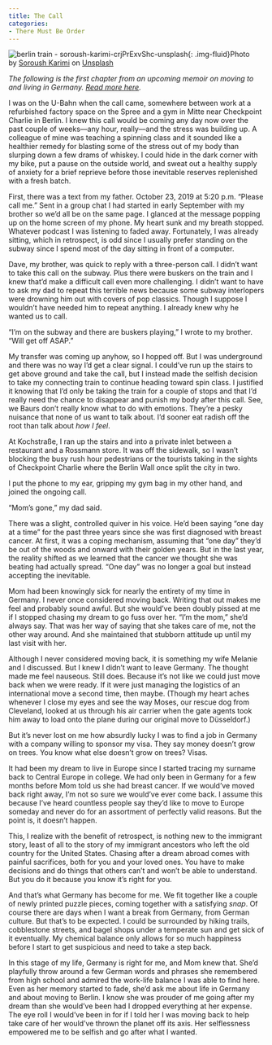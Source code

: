 ```yaml
---
title: The Call
categories:
- There Must Be Order
---
```


![berlin train - soroush-karimi-crjPrExvShc-unsplash](https://withoutapath.com/wp-content/uploads/2020/04/berlin-train-soroush-karimi-crjPrExvShc-unsplash-1024x683.jpg){: .img-fluid}Photo by [Soroush Karimi](https://unsplash.com/@soroushkarimi?utm_source=unsplash&utm_medium=referral&utm_content=creditCopyText) on [Unsplash](https://unsplash.com/s/photos/berlin-train?utm_source=unsplash&utm_medium=referral&utm_content=creditCopyText)

_The following is the first chapter from an upcoming memoir on moving to and living in Germany. [Read more here](https://withoutapath.com/category/essays/there-must-be-order/)._

I was on the U-Bahn when the call came, somewhere between work at a refurbished factory space on the Spree and a gym in Mitte near Checkpoint Charlie in Berlin. I knew this call would be coming any day now over the past couple of weeks––any hour, really––and the stress was building up. A colleague of mine was teaching a spinning class and it sounded like a healthier remedy for blasting some of the stress out of my body than slurping down a few drams of whiskey. I could hide in the dark corner with my bike, put a pause on the outside world, and sweat out a healthy supply of anxiety for a brief reprieve before those inevitable reserves replenished with a fresh batch.

<!-- more -->

First, there was a text from my father. October 23, 2019 at 5:20 p.m. “Please call me.” Sent in a group chat I had started in early September with my brother so we’d all be on the same page. I glanced at the message popping up on the home screen of my phone. My heart sunk and my breath stopped. Whatever podcast I was listening to faded away. Fortunately, I was already sitting, which in retrospect, is odd since I usually prefer standing on the subway since I spend most of the day sitting in front of a computer.

Dave, my brother, was quick to reply with a three-person call. I didn’t want to take this call on the subway. Plus there were buskers on the train and I knew that’d make a difficult call even more challenging. I didn’t want to have to ask my dad to repeat this terrible news because some subway interlopers were drowning him out with covers of pop classics. Though I suppose I wouldn’t have needed him to repeat anything. I already knew why he wanted us to call.

“I’m on the subway and there are buskers playing,” I wrote to my brother. “Will get off ASAP.”

My transfer was coming up anyhow, so I hopped off. But I was underground and there was no way I’d get a clear signal. I could’ve run up the stairs to get above ground and take the call, but I instead made the selfish decision to take my connecting train to continue heading toward spin class. I justified it knowing that I’d only be taking the train for a couple of stops and that I’d really need the chance to disappear and punish my body after this call. See, we Baurs don’t really know what to do with emotions. They’re a pesky nuisance that none of us want to talk about. I’d sooner eat radish off the root than talk about _how I feel_.

At Kochstraße, I ran up the stairs and into a private inlet between a restaurant and a Rossmann store. It was off the sidewalk, so I wasn’t blocking the busy rush hour pedestrians or the tourists taking in the sights of Checkpoint Charlie where the Berlin Wall once split the city in two.

I put the phone to my ear, gripping my gym bag in my other hand, and joined the ongoing call.

“Mom’s gone,” my dad said.

There was a slight, controlled quiver in his voice. He’d been saying “one day at a time” for the past three years since she was first diagnosed with breast cancer. At first, it was a coping mechanism, assuming that “one day” they’d be out of the woods and onward with their golden years. But in the last year, the reality shifted as we learned that the cancer we thought she was beating had actually spread. “One day” was no longer a goal but instead accepting the inevitable.

Mom had been knowingly sick for nearly the entirety of my time in Germany. I never once considered moving back. Writing that out makes me feel and probably sound awful. But she would’ve been doubly pissed at me if I stopped chasing my dream to go fuss over her. “I’m the mom,” she’d always say. That was her way of saying that she takes care of me, not the other way around. And she maintained that stubborn attitude up until my last visit with her.

Although I never considered moving back, it is something my wife Melanie and I discussed. But I knew I didn’t want to leave Germany. The thought made me feel nauseous. Still does. Because it’s not like we could just move back when we were ready. If it were just managing the logistics of an international move a second time, then maybe. (Though my heart aches whenever I close my eyes and see the way Moses, our rescue dog from Cleveland, looked at us through his air carrier when the gate agents took him away to load onto the plane during our original move to Düsseldorf.)

But it’s never lost on me how absurdly lucky I was to find a job in Germany with a company willing to sponsor my visa. They say money doesn’t grow on trees. You know what else doesn’t grow on trees? Visas.

It had been my dream to live in Europe since I started tracing my surname back to Central Europe in college. We had only been in Germany for a few months before Mom told us she had breast cancer. If we would’ve moved back right away, I’m not so sure we would’ve ever come back. I assume this because I’ve heard countless people say they’d like to move to Europe someday and never do for an assortment of perfectly valid reasons. But the point is, it doesn’t happen.

This, I realize with the benefit of retrospect, is nothing new to the immigrant story, least of all to the story of my immigrant ancestors who left the old country for the United States. Chasing after a dream abroad comes with painful sacrifices, both for you and your loved ones. You have to make decisions and do things that others can’t and won’t be able to understand. But you do it because you know it’s right for you.

And that’s what Germany has become for me. We fit together like a couple of newly printed puzzle pieces, coming together with a satisfying _snap_. Of course there are days when I want a break from Germany, from German culture. But that’s to be expected. I could be surrounded by hiking trails, cobblestone streets, and bagel shops under a temperate sun and get sick of it eventually. My chemical balance only allows for so much happiness before I start to get suspicious and need to take a step back.

In this stage of my life, Germany is right for me, and Mom knew that. She’d playfully throw around a few German words and phrases she remembered from high school and admired the work-life balance I was able to find here. Even as her memory started to fade, she’d ask me about life in Germany and about moving to Berlin. I know she was prouder of me going after my dream than she would’ve been had I dropped everything at her expense. The eye roll I would’ve been in for if I told her I was moving back to help take care of her would’ve thrown the planet off its axis. Her selflessness empowered me to be selfish and go after what I wanted.

